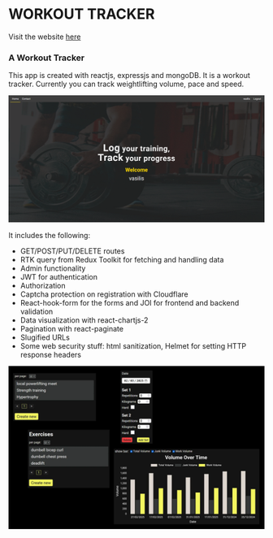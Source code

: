 # WORKOUT TRACKER

Visit the website [here](https://www.workouttrackr.com/)

### A Workout Tracker

This app is created with reactjs, expressjs and mongoDB. It is a workout tracker. Currently you can track weightlifting volume, pace and speed.

![first section](assets/firstsection.png)

It includes the following:

- GET/POST/PUT/DELETE routes
- RTK query from Redux Toolkit for fetching and handling data
- Admin functionality
- JWT for authentication
- Authorization
- Captcha protection on registration with Cloudflare
- React-hook-form for the forms and JOI for frontend and backend validation
- Data visualization with react-chartjs-2
- Pagination with react-paginate
- Slugified URLs
- Some web security stuff: html sanitization, Helmet for setting HTTP response headers

![artboard](assets/Artboard1.png)
